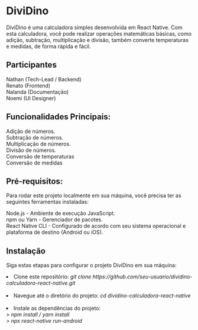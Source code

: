 # DiviDino
DiviDino é uma calculadora simples desenvolvida em React Native. Com esta calculadora, você pode realizar operações matemáticas básicas, como adição, subtração, multiplicação e divisão, também converte temperaturas e medidas, de forma rápida e fácil.

## Participantes

Nathan (Tech-Lead / Backend)<br>
Renato (Frontend)<br>
Nalanda (Documentação)<br>
Noemi (UI Designer)<br>

## Funcionalidades Principais:
Adição de números.<br>
Subtração de números.<br>
Multiplicação de números.<br>
Divisão de números.<br>
Conversão de temperaturas<br>
Conversão de medidas<br>
 
## Pré-requisitos:
Para rodar este projeto localmente em sua máquina, você precisa ter as seguintes ferramentas instaladas:

Node.js - Ambiente de execução JavaScript.<br>
npm ou Yarn - Gerenciador de pacotes.<br>
React Native CLI - Configurado de acordo com seu sistema operacional e plataforma de destino (Android ou iOS).<br>

## Instalação
Siga estas etapas para configurar o projeto DiviDino em sua máquina:
<br>
<li> Clone este repositório: <i> git clone https://github.com/seu-usuario/dividino-calculadora-react-native.git </i> </li>
<br>
<li> Navegue até o diretório do projeto: <i> cd dividino-calculadora-react-native </i> </li>
<br>
<li> Instale as dependências do projeto: </li>
> <i> npm install / yarn install<br>
> npx react-native run-android </i>
